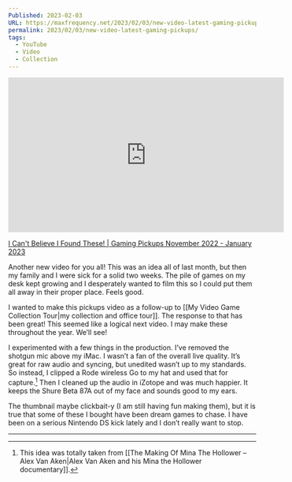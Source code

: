 ```yaml
---
Published: 2023-02-03
URL: https://maxfrequency.net/2023/02/03/new-video-latest-gaming-pickups/
permalink: 2023/02/03/new-video-latest-gaming-pickups/
tags:
  - YouTube
  - Video
  - Collection
---
```

<div class=iframe-container>
<iframe width="560" height="315" src="https://www.youtube-nocookie.com/embed/wnhLDWVcmeQ?si=Y_42k5yIMlJ1S59D" title="YouTube video player" frameborder="0" allow="accelerometer; autoplay; clipboard-write; encrypted-media; gyroscope; picture-in-picture; web-share" allowfullscreen></iframe>
</div>

[I Can't Believe I Found These! | Gaming Pickups November 2022 - January 2023](https://youtube.com/watch?v=wnhLDWVcmeQ)

Another new video for you all! This was an idea all of last month, but then my family and I were sick for a solid two weeks. The pile of games on my desk kept growing and I desperately wanted to film this so I could put them all away in their proper place. Feels good.

I wanted to make this pickups video as a follow-up to [[My Video Game Collection Tour|my collection and office tour]]. The response to that has been great! This seemed like a logical next video. I may make these throughout the year. We’ll see!

I experimented with a few things in the production. I’ve removed the shotgun mic above my iMac. I wasn’t a fan of the overall live quality. It’s great for raw audio and syncing, but unedited wasn’t up to my standards. So instead, I clipped a Rode wireless Go to my hat and used that for capture.[^1] Then I cleaned up the audio in iZotope and was much happier. It keeps the Shure Beta 87A out of my face and sounds good to my ears.

The thumbnail maybe clickbait-y (I am still having fun making them), but it is true that some of these I bought have been dream games to chase. I have been on a serious Nintendo DS kick lately and I don’t really want to stop.

---
[^1]: This idea was totally taken from [[The Making Of Mina The Hollower – Alex Van Aken|Alex Van Aken and his Mina the Hollower documentary]].